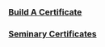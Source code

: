 
### [Build A Certificate](BuildCertificate.md)

### [Seminary Certificates](SeminaryCertificates.md)
